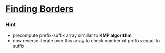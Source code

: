 # [Finding Borders](https://cses.fi/problemset/task/1732/)
### Hint
* precompute prefix-suffix array simillar to **KMP algorithm**
* now reverse iterate over this array to check number of prefixs eqaul to suffix

